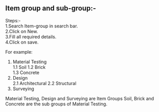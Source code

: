 ## Item group and sub-group:-

Steps:-  
1.Search Item-group in search bar.  
2.Click on New.  
3.Fill all required details.  
4.Click on save.  
 

For example: 
1. Material Testing  
1.1 Soil 
1.2 Brick  
1.3 Concrete  
2. Design  
2.1 Architectural 
2.2 Structural  
3. Surveying  

Material Testing, Design and Surveying are Item Groups
Soil, Brick and Concrete are the sub groups of Material Testing.
